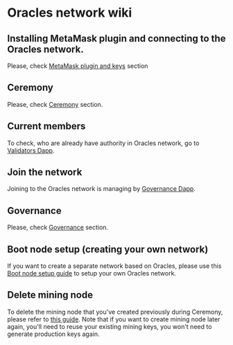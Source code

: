 # Oracles network wiki

## Installing MetaMask plugin and connecting to the Oracles network.

Please, check [MetaMask plugin and keys](./MetaMask-connect.md) section

## Ceremony

Please, check [Ceremony](./ceremony.md) section.

## Current members

To check, who are already have authority in Oracles network, go to [Validators Dapp](https://oraclesorg.github.io/poa-dapps-validators/).

## Join the network

Joining to the Oracles network is managing by [Governance Dapp](https://poanetwork.github.io/oracles-dapps-voting/).

## Governance

Please, check [Governance](./governance.md) section.

## Boot node setup (creating your own network)

If you want to create a separate network based on Oracles, please use this [Boot node setup guide](./bootnode-setup.md) to setup your own Oracles network.

## Delete mining node
To delete the mining node that you've created previously during Ceremony, please refer to [this guide](./delete-node.md).
Note that if you want to create mining node later again, you'll need to reuse your existing mining keys, you won't need to generate production keys again.
